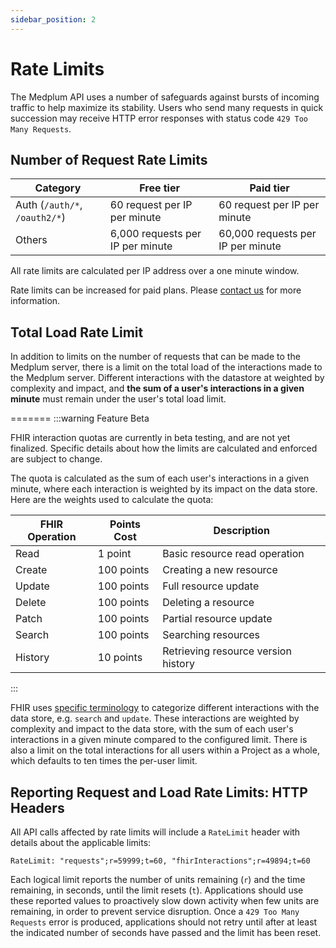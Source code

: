 ```yaml
---
sidebar_position: 2
---
```


# Rate Limits

The Medplum API uses a number of safeguards against bursts of incoming traffic to help maximize its stability. Users who
send many requests in quick succession may receive HTTP error responses with status code `429 Too Many Requests`.

## Number of Request Rate Limits

| Category                      | Free tier                        | Paid tier                         |
| ----------------------------- | -------------------------------- | --------------------------------- |
| Auth (`/auth/*`, `/oauth2/*`) | 60 request per IP per minute     | 60 request per IP per minute      |
| Others                        | 6,000 requests per IP per minute | 60,000 requests per IP per minute |

All rate limits are calculated per IP address over a one minute window.

Rate limits can be increased for paid plans. Please [contact us](mailto:info+rate-limits@medplum.com?subject=Increase%20rate%20limits) for more information.

## Total Load Rate Limit

In addition to limits on the number of requests that can be made to the Medplum server, there is a limit on the total load of the interactions made to the Medplum server. Different interactions with the datastore at weighted by complexity and impact, and **the sum of a user's interactions in a given minute** must remain under the user's total load limit. 

=======
:::warning Feature Beta

FHIR interaction quotas are currently in beta testing, and are not yet finalized. Specific details about how
the limits are calculated and enforced are subject to change.

The quota is calculated as the sum of each user's interactions in a given minute, where each interaction is weighted by its impact on the data store. Here are the weights used to calculate the quota:

| FHIR Operation | Points Cost | Description |
|----------------|-------------|-------------|
| Read | 1 point | Basic resource read operation |
| Create | 100 points | Creating a new resource |
| Update | 100 points | Full resource update |
| Delete | 100 points | Deleting a resource |
| Patch | 100 points | Partial resource update |
| Search | 100 points | Searching resources |
| History | 10 points | Retrieving resource version history |

:::

FHIR uses [specific terminology](http://hl7.org/fhir/restful-interaction) to categorize different interactions with
the data store, e.g. `search` and `update`. These interactions are weighted by complexity and impact to the data store,
with the sum of each user's interactions in a given minute compared to the configured limit. There is also
a limit on the total interactions for all users within a Project as a whole, which defaults to ten times the per-user
limit.

## Reporting Request and Load Rate Limits: HTTP Headers

All API calls affected by rate limits will include a `RateLimit` header with details about the applicable limits:

```
RateLimit: "requests";r=59999;t=60, "fhirInteractions";r=49894;t=60
```

Each logical limit reports the number of units remaining (`r`) and the time remaining, in seconds, until
the limit resets (`t`). Applications should use these reported values to proactively slow down activity when
few units are remaining, in order to prevent service disruption. Once a `429 Too Many Requests` error is produced,
applications should not retry until after at least the indicated number of seconds have passed and the limit has
been reset.
